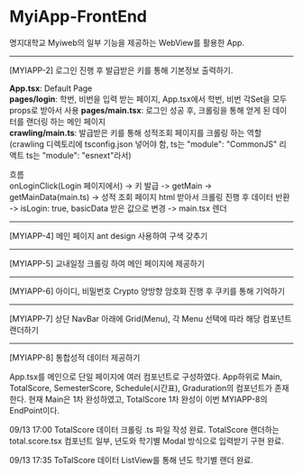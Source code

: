 # MyiApp-FrontEnd
명지대학교 Myiweb의 일부 기능을 제공하는 WebView를 활용한 App.

---

[MYIAPP-2] 로그인 진행 후 발급받은 키를 통해 기본정보 출력하기.

**App.tsx**: Default Page  
**pages/login**: 학번, 비번을 입력 받는 페이지, App.tsx에서 학번, 비번 각Set을 모두 props로 받아서 사용
**pages/main.tsx**: 로그인 성공 후, 크롤링을 통해 얻게 된 데이터를 랜더링 하는 메인 페이지    
**crawling/main.ts**: 발급받은 키를 통해 성적조회 페이지를 크롤링 하는 역할 (crawling 디렉토리에 tsconfig.json 넣어야 함, ts는 "module": "CommonJS" 리액트 ts는 "module": "esnext"라서)  
  
흐름  
onLoginClick(Login 페이지에서) -> 키 발급 -> getMain -> getMainData(main.ts) -> 성적 조회 페이지 html 받아서 크롤링 진행 후 데이터 반환 -> isLogin: true, basicData 받은 값으로 변경 -> main.tsx 렌더

---

[MYIAPP-4] 메인 페이지 ant design 사용하여 구색 갖추기

---

[MYIAPP-5] 교내일정 크롤링 하여 메인 페이지에 제공하기 

---

[MYIAPP-6] 아이디, 비밀번호 Crypto 양방향 암호화 진행 후 쿠키를 통해 기억하기

---

[MYIAPP-7] 상단 NavBar 아래에 Grid(Menu), 각 Menu 선택에 따라 해당 컴포넌트 랜더하기

---

[MYIAPP-8] 통합성적 데이터 제공하기

App.tsx를 메인으로 단일 페이지에 여러 컴포넌트로 구성하였다.
App하위로 Main, TotalScore, SemesterScore, Schedule(시간표), Graduration의 컴포넌트가 존재한다.
현재 Main은 1차 완성하였고, TotalScore 1차 완성이 이번 MYIAPP-8의 EndPoint이다.

09/13 17:00
TotalScore 데이터 크롤링 .ts 파일 작성 완료.
TotalScore 랜더하는 total.score.tsx 컴포넌트 일부, 년도와 학기별 Modal 방식으로 입력받기 구현 완료.

09/13 17:35
ToTalScore 데이터 ListView를 통해 년도 학기별 랜더 완료.